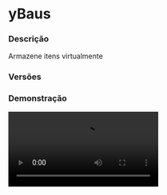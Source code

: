 # yBaus
<secondary-label ref="management"/>

### Descrição
Armazene itens virtualmente

### Versões
<secondary-label ref="1.8"/>
<secondary-label ref="1.9"/>
<secondary-label ref="1.10"/>
<secondary-label ref="1.11"/>
<secondary-label ref="1.12"/>
<secondary-label ref="1.13"/>
<secondary-label ref="1.14"/>
<secondary-label ref="1.15"/>
<secondary-label ref="1.16"/>
<secondary-label ref="1.17"/>
<secondary-label ref="1.18"/>
<secondary-label ref="1.19"/>
<secondary-label ref="1.20"/>
<secondary-label ref="1.21"/>

### Demonstração
<video src="//www.youtube.com/watch?v=A7cCeDaPFzo"/>


<chapter title="Comandos" id="commands" collapsible="true">
<code-block lang="plain text">/bau - Abre o menu principal
/bau [numero]  - Abre um baú específico
/bau gerenciar [numero]  - Gerencia um baú específico
/bau ajuda - Vê todos os comandos
/bau   - Vê um baú específico do player (ADMIN)
/bau darbau   - Dá um baú extra para um jogador (ADMIN)
/bau setnpc - Seta o NPC do bau (ADMIN)
/bau delnpc - Deleta o NPC do bau (ADMIN)
/bau reload - Recarrega as configurações</code-block>
</chapter>

<chapter title="Permissões" id="permissions" collapsible="true">
<code-block lang="plain text">ybaus.usar - Permissão para o /bau, /bau gerenciar [numero]
ybaus.usar.numero - Permissão para o /bau [numero]
ybaus.ajuda - Permissão para o /bau ajuda
ybaus.outros - Permissão para o /bau [numero] [player]
ybaus.darbau - Permissão para o /bau darbau
ybaus.setnpc - Permissão para o /bau setnpc
ybaus.delnpc - Permissão para o /bau delnpc
ybaus.reload - Permissão para abrir o /bau reload
ybaus.enderchest - Permissão para abrir o enderchest
ybaus.quantia.[numero] - Permissão para limitar a quantia de baús que um jogador pode ter (respeitando o limite máximo da config.yml)
ybaus.default_quantia.[numero] - Permissão para dar baús por padrão ao logar</code-block>
</chapter>

## Placeholders
<primary-label ref="placeholders"/>

Aqui estão as placeholders disponíveis para utilização com este plugin. Consulte-as para entender como utilizá-las corretamente.

<code-block lang="plain text" ignore-vars="true">
%ybaus_amount% - Retorna a quantidade de baús do jogador formatado (1K, 1M, 1T...)
%ybaus_amount_raw% - Retorna a quantidade de baús do jogador&nbsp;sem formatar (1000.0, 100.0, 10000.0...)
</code-block>

## Configuração
<primary-label ref="config"/>
Confira os arquivos de configuração deste plugin e revise os detalhes para garantir uma implementação correta.

<chapter title="Arquivos de Configuração" collapsible="true">
<chapter title="Estrutura do diretório" collapsible="false">
<code-block lang="plain text" ignore-vars="true">
Estrutura do diretório:
└── yBaus/
    ├── menus/
    │    ├── expandir.yml
    │    ├── gerenciar.yml
    │    ├── mudaricone.yml
    │    └── principal.yml
    ├── config.yml
    ├── custos.yml
    ├── data.yml
    └── descontos.yml
</code-block>
</chapter>

<chapter title="menus" collapsible="true">
<chapter title="expandir.yml" collapsible="true">
<code-block lang="yaml" ignore-vars="true">
<![CDATA[
Nome: '&8Expandir baú'
Tamanho: 27
Itens:
  Confirmar:
    Slot: 11
    CustomSkull: false
    URL: ''
    ID: 35
    Data: 5
    Glow: false
    Name: '&aConfirmar'
    Lore:
      - '&7Clique para confirmar e expandir.'
  Cancelar:
    Slot: 15
    CustomSkull: false
    URL: ''
    ID: 35
    Data: 14
    Glow: false
    Name: '&cCancelar'
    Lore:
      - '&7Clique para cancelar e retornar.'
  Expandir:
    Slot: 13
    CustomSkull: false
    URL: ''
    ID: 54
    Data: 0
    Glow: false
    Name: '&aExpansão'
    Lore:
      - ''
      - '&7Preços:'
      - '&f > &a{Money} coins.'
      - '&f > &6{PlayerPoints} pontos.'
      - ''
      - '&fSeu desconto: &a{desconto}%&f.'
]]>
</code-block>
</chapter>

<chapter title="gerenciar.yml" collapsible="true">
<code-block lang="yaml" ignore-vars="true">
<![CDATA[
Nome: '&8Gerenciar baú'
Tamanho: 27
BackSlot: 18
Itens:
  Nome:
    Slot: 11
    CustomSkull: false
    URL: ''
    ID: 421
    Data: 0
    Glow: false
    Name: '&aNome do baú'
    Lore:
      - '&7Nome do baú que ficará'
      - '&7no /bau.'
      - ''
      - '&7 Atual: {bau}'
      - ''
      - '&7Clique para renomear.'
  Icone:
    Slot: 13
    CustomSkull: false
    URL: ''
    ID: 389
    Data: 0
    Glow: false
    Name: '&aÍcone do baú'
    Lore:
      - '&7Mude o ícone que ficará'
      - '&7no /bau.'
      - ''
      - '&7Clique para alterar o ícone.'
  Expandir:
    Slot: 15
    CustomSkull: true
    URL: 'http://textures.minecraft.net/texture/3857d6b17901fd3f0109bd9bdcc28021b65947fce0a958327247d26d92915b85'
    ID: 0
    Data: 0
    Glow: false
    Name: '&aExpandir baú'
    Lore:
      - '&7Expanda a quantia de'
      - '&7linhas do baú.'
      - ''
      - '&7 Atual: &b{linhas}&7.'
      - ''
      - '&7Clique para expandir.'
]]>
</code-block>
</chapter>

<chapter title="mudaricone.yml" collapsible="true">
<code-block lang="yaml" ignore-vars="true">
<![CDATA[
Nome: '&8Baú - Mudar ícone'
Tamanho: 54
Slots: [ 10, 11, 12, 13, 14, 15, 16, 19, 20, 21, 22, 23, 24, 25, 28, 29, 30, 37, 38, 39 ]
BackSlot: 45
VoltarSlot: 41
ProximoSlot: 43
# Item de colocar uma head
Head:
  Slot: 42
  CustomSkull: true
  URL: 'http://textures.minecraft.net/texture/62d90ad63dd826df02994abdcc6c2306163e1072d1b9e63ad4e7d7d1cf87cdf9'
  ID: 0
  Data: 0
  Glow: false
  Name: '&eDefinir head'
  Lore:
    - '&7Clique para definir uma'
    - '&7cabeça customizada no baú.'
# Itens customizados
Itens: {}
#  Enfeite:
#    Slot: 1
#    CustomSkull: false
#    URL: ''
#    ID: 1
#    Data: 0
#    Glow: false
#    Name: '&aEnfeite'
#    Lore: []
]]>
</code-block>
</chapter>

<chapter title="principal.yml" collapsible="true">
<code-block lang="yaml" ignore-vars="true">
<![CDATA[
Nome: '&8Lista de baús'
Tamanho: 36
Slots: [ 10, 11, 12, 13, 14, 15, 16 ]
BackSlot: 18
VoltarSlot: 27
ProximoSlot: 35
# Item do baú
Bau:
  Name: '&e{nome}'
  Lore:
    - ''
    - '&f > &bBaú #{id}&f.'
    - '&f > &7Slots: &c{slot_usado}&7/&a{slot_total}&f.'
    - ''
    - '&7Botão &fesquerdo&7 para abrir o baú.'
    - '&7Botão &fdireito&7 para gerenciar o baú.'
# Item para comprar novo baú
Comprar:
  Slot: 30
  CustomSkull: false
  URL: ''
  ID: 54
  Data: 0
  Glow: false
  Name: '&6Comprar baú'
  Lore:
    - '&7Clique para comprar'
    - '&7um novo baú.'
    - ''
    - '&7Preços:'
    - '&f > &a{Money} coins.'
    - '&f > &6{PlayerPoints} pontos.'
    - ''
    - '&fSeu desconto: &a{desconto}%&f.'
# Item para abrir o enderchest
Enderchest:
  Slot: 32
  CustomSkull: false
  URL: ''
  ID: 130
  Data: 0
  Glow: false
  Name: '&aBaú do fim'
  Lore:
    - '&7Clique para abrir seu'
    - '&7baú do fim.'
# Itens customizados
Itens: {}
#  Enfeite:
#    Slot: 1
#    CustomSkull: false
#    URL: ''
#    ID: 1
#    Data: 0
#    Glow: false
#    Name: '&aEnfeite'
#    Lore: []
]]>
</code-block>
</chapter>

</chapter>

<chapter title="config.yml" collapsible="true">
<code-block lang="yaml" ignore-vars="true">
<![CDATA[
Database:
  Tipo: SQLITE #Tipos: MYSQL, SQLITE, MYSQL_FAST
  IP: localhost:3306
  DB: test
  User: admin
  Pass: ''
  Debug: true

# Comandos e aliases do plugin
Comando:
  Baus:
    Comando: 'bau'
    Aliases: [ baus, chest, chests, baú, baús ]

# Tipo de formatos de quantia disponíveis: LETRA (K,M,B,T...) e NUMERO (100,00)
Formatacao: 'LETRA'

# Opcoes de configuração do NPC
NPC:
  ID: 923288
  Skin: 'ySpeed_'
  Holograma:
    Altura: 3.1
    Holograma:
      - '&6Baús'
      - '&7Clique para gerenciar seus baús.'

# Opções do plugin
Opcoes:
  # Máximo de baús que um jogador poderá ter
  # O plugin tem um limite para um maximo de 20 baús
  Maximo: 2
  # Quantia default de baús que o jogador vai ganhaar
  Default: 1
  # Quantia de linhas que um baú terá
  Rows default: 1
  # Ativar o uso de shift no baú
  Shift: false
  # Ativar o uso de teclas no baú
  Numkeys: false
  # Ativar o uso de criativo no baú
  Criativo: false
  # Habilitar o uso do /bau <numero>
  Command open: false
  # Abrir o menu principal ao fechar um baú
  Open-close: true
  Default-Item:
    Material: 'CHEST'
    Data: 0
    Name: 'Baú {id}'


# Mensagens gerais do plugin
Mensagens:
  Permissao: '&cVocê não possui permissão para isto.'
  Cancelou: '&cVocê cancelou a operação.'
  Nao e numero: '&cO argumento não é um número.'
  Nao encontrado: '&cEste jogador não está online.'
  Possui: '&cVocê não possui este baú.'
  Jogador possui: '&cEste jogador não possui este baú.'
  Olhando: '&cO jogador {player} já está olhando este baú.'
  Mudou nome: '&aVocê alterou o nome do baú para &e{nome}&a.'
  Mudou icone: '&aVocê alterou o ícone do baú.'
  Grande: '&cO nome do baú não pode ser maior que 25 letras.'
  Comprou: '&aVocê adquiriu um novo baú.'
  Expandiu: '&aVocê expandiu seu baú.'
  Nao possui: '&cVocê não possui a quantia &7{quantia} em &7{tipo}&c.'
  Cadastrado: '&cEste plugin &f{plugin}&c não está implementado no plugin de baús.'
  Desabilitado: '&cEste plugin &f{plugin}&c não está ligado.'
  Maximo: '&cEste baú já está com o máximo de linhas.'
  Setado npc: '&aNPC do chain setado com sucesso.'
  Removido npc: '&aNPC do chain removido com sucesso'
  Nao setado npc: '&cO NPC não está setado.'
  Ativar: '&cVocê não pode ativar um baú extra pois já está no limite de baús.'
  Ativou: '&aVocê ativou um baú extra!'
  # Deixe '' para não usar.
  Deu: '&aVocê deu &7x{quantia} &abaú(s) extra(s) para o jogador &7{player}&a.'
  # Deixe '' para não usar.
  Recebeu: '&aVocê recebeu &7x{quantia} &abaú(s) extra(s).'
  Expansao: '&cNão há nenhuma expansão configurada para um baú com este tamanho.'
  Shift: '&cVocê não pode usar shift no baú.'
  Numkeys: '&cVocê não pode usar as teclas numéricas no baú.'
  Criativo: '&cVocê não pode usar clicar no baú estando no criativo.'
  Digite nome:
    - ''
    - '&aDigite o nome para qual deseja alterar.'
    - '&7para cancelar digite &ncancelar&7.'
    - ''
  Digite skin:
    - ''
    - '&aDigite o nome da head que você deseja.'
    - '&7para cancelar digite &ncancelar&7.'
    - ''
  Ajuda:
    - '&b-> Comandos disponíveis <-'
    - ''
    - '&f > &7/bau'
    - '&f > &7/bau <numero>'
    - '&f > &7/bau <numero> <player>'
    - '&f > &7/bau ajuda'
    - '&f > &7/bau darbau <player> <quantia>'
    - '&f > &7/bau setnpc'
    - '&f > &7/bau delnpc'

# Item do baú extra
BauExtra:
  CustomSkull: false
  URL: ''
  ID: CHEST
  Data: 0
  Glow: true
  Name: '&6Baú Extra'
  Lore:
    - '&7Clique para ativar e'
    - '&7ganhar &6+1 baú&7.'

# Setas dos menus
Setas:
  Voltar:
    CustomSkull: false
    URL: ''
    ID: 262
    Data: 0
    Glow: true
    Name: '&cVoltar'
    Lore:
      - '&7Clique para voltar ao menu anterior.'
  Anterior:
    CustomSkull: false
    URL: ''
    ID: 262
    Data: 0
    Glow: true
    Name: '&cAnterior'
    Lore:
      - '&7Clique para voltar à página anterior.'
  Proximo:
    CustomSkull: false
    URL: ''
    ID: 262
    Data: 0
    Glow: true
    Name: '&aPróxima'
    Lore:
      - '&7Clique para ir à próxima página.'

# Formatos de money e quantia
Formats:
  - ''
  - ''
  - 'K'
  - 'M'
  - 'B'
  - 'T'
  - 'Q'
  - 'QQ'
  - 'S'
  - 'SS'
  - 'O'
  - 'N'
  - 'D'
]]>
</code-block>
</chapter>

<chapter title="custos.yml" collapsible="true">
<code-block lang="yaml" ignore-vars="true">
<![CDATA[
# Custos para comprar um novo baú
Comprar:
  # Porcentagem a + para comprar novos baús
  # será usada a partir da compra do 2º baú
  Porcentagem: 10.0
  Custos:
    Custo1:
      Display: 'Money'
      Tipo: 'Money' #tipos: Money, plugin de pontos
      Custo: 1000.0
    Custo2:
      Display: 'Pontos'
      Tipo: 'PlayerPoints'
      Custo: 10.0
# Custos para expandir um baú
Expandir:
  # Neste exemplo padrão, o baú que tiver 1 linha irá evoluir 1 linha
  Linha2:
    # Número de linhas necessárias para essa evolução
    LinhasPrecisa: 1
    # Número de linhas que dará ao evoluir
    Evolucao: 1
    Custos:
      Custo1:
        Display: 'Money'
        Tipo: 'Money' #tipos: Money, plugin de pontos
        Custo: 2000.0
      Custo2:
        Display: 'Pontos'
        Tipo: 'PlayerPoints'
        Custo: 20.0
]]>
</code-block>
</chapter>

<chapter title="data.yml" collapsible="true">
<code-block lang="yaml" ignore-vars="true">
<![CDATA[
Npc local: 'none'
Data: {}
]]>
</code-block>
</chapter>

<chapter title="descontos.yml" collapsible="true">
<code-block lang="yaml" ignore-vars="true">
<![CDATA[
Descontos:
   VIP:
      Ordem: 1
      Permissao: 'ybaus.vip'
      Desconto: 10.0
]]>
</code-block>
</chapter>

</chapter>
## Erros comuns
<primary-label ref="errors"/>

Antes de configurar o plugin, revise os pontos listados aqui para evitar problemas frequentes durante a configuração.

<seealso style="cards">
    <category ref="wrs">
        <a href="yplugins.md"></a>        <a href="https://ystoreplugins.com.br/plugins/detalhes/76-yBaus">Site do plugin yBaus</a>
    </category>
</seealso>